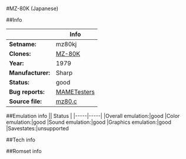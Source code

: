 #MZ-80K (Japanese)

##Info

||Info|
|-----|-----|
|**Setname:**|mz80kj
|**Clones:**|[MZ-80K](mz80k.md)
|**Year:**|1979
|**Manufacturer:**|Sharp
|**Status:**|good
|**Bug reports:**|[MAMETesters](http://mametesters.org/view_all_set.php?type=1&temporary=y&search=mz80.c)
|**Source file:**|[mz80.c](https://github.com/mamedev/mame/blob/master/src/mess/drivers/mz80.c)

##Emulation info
|| Status |
|-----|-----|
|Overall emulation:|good
|Color emulation:|good
|Sound emulation:|good
|Graphics emulation:|good
|Savestates:|unsupported

##Tech info

##Romset info

<!--- START OF EDITED COMMENT DO NOT TOUCH TEXT ABOVE-->
